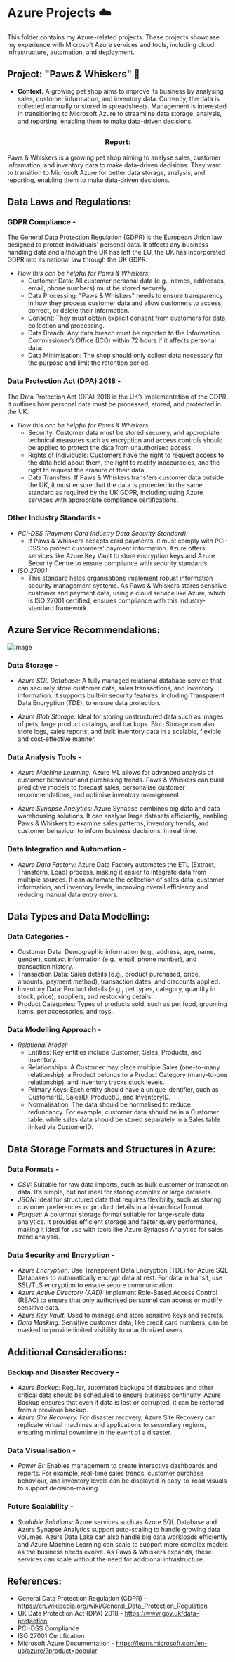 # Azure Projects ☁️ 


This folder contains my Azure-related projects. These projects showcase my experience with Microsoft Azure services and tools, including cloud infrastructure, automation, and deployment.

## **Project: "Paws & Whiskers" 🐾**   
- **Context:** A growing pet shop aims to improve its business by analysing sales, customer information, and inventory data. Currently, the data is collected manually or stored in spreadsheets. Management is interested in transitioning to Microsoft Azure to streamline data storage, analysis, and reporting, enabling them to make data-driven decisions.  


## <h3 align="center">Report:</h3>
  
Paws & Whiskers is a growing pet shop aiming to analyse sales, customer information, and inventory data to make data-driven decisions. They want to transition to Microsoft Azure for better data storage, analysis, and reporting, enabling them to make data-driven decisions.  



## Data Laws and Regulations:

### GDPR Compliance -
The General Data Protection Regulation (GDPR) is the European Union law designed to protect individuals' personal data. It affects any business handling data and although the UK has left the EU, the UK has incorporated GDPR into its national law through the UK GDPR.

- *How this can be helpful for Paws & Whiskers:*   
   - Customer Data: All customer personal data (e.g., names, addresses, email, phone numbers) must be stored securely.
   - Data Processing: "Paws & Whiskers" needs to ensure transparency in how they process customer data and allow customers to access, correct, or delete their information.
   - Consent: They must obtain explicit consent from customers for data collection and processing.
   - Data Breach: Any data breach must be reported to the Information Commissioner’s Office (ICO) within 72 hours if it affects personal data.
   - Data Minimisation: The shop should only collect data necessary for the purpose and limit the retention period.

### Data Protection Act (DPA) 2018 -
The Data Protection Act (DPA) 2018 is the UK’s implementation of the GDPR. It outlines how personal data must be processed, stored, and protected in the UK.  

- *How this can be helpful for Paws & Whiskers:*
   - Security: Customer data must be stored securely, and appropriate technical measures such as encryption and access controls should be applied to protect the data from unauthorised access.
   - Rights of Individuals: Customers have the right to request access to the data held about them, the right to rectify inaccuracies, and the right to request the erasure of their data.
   - Data Transfers: If Paws & Whiskers transfers customer data outside the UK, it must ensure that the data is protected to the same standard as required by the UK GDPR, including using Azure services with appropriate compliance certifications.

### Other Industry Standards - 
- *PCI-DSS (Payment Card Industry Data Security Standard):*
   - If Paws & Whiskers accepts card payments, it must comply with PCI-DSS to protect customers' payment information. Azure offers services like Azure Key Vault to store encryption keys and Azure Security Centre to ensure compliance with security standards.
- *ISO 27001:*
   - This standard helps organisations implement robust information security management systems. As Paws & Whiskers stores sensitive customer and payment data, using a cloud service like Azure, which is ISO 27001 certified, ensures compliance with this industry-standard framework.  



## Azure Service Recommendations: 
 
![image](https://github.com/user-attachments/assets/63e50c5f-24bf-45e5-a9cf-50602a8db5e9)

### Data Storage - 
- *Azure SQL Database:*
A fully managed relational database service that can securely store customer data, sales transactions, and inventory information. It supports built-in security features, including Transparent Data Encryption (TDE), to ensure data protection.

- *Azure Blob Storage:*
Ideal for storing unstructured data such as images of pets, large product catalogs, and backups. Blob Storage can also store logs, sales reports, and bulk inventory data in a scalable, flexible and cost-effective manner.

### Data Analysis Tools - 
- *Azure Machine Learning:*
Azure ML allows for advanced analysis of customer behaviour and purchasing trends. Paws & Whiskers can build predictive models to forecast sales, personalise customer recommendations, and optimise inventory management.

- *Azure Synapse Analytics:*
Azure Synapse combines big data and data warehousing solutions. It can analyse large datasets efficiently, enabling Paws & Whiskers to examine sales patterns, inventory trends, and customer behaviour to inform business decisions, in real time.

### Data Integration and Automation - 
- *Azure Data Factory:*
Azure Data Factory automates the ETL (Extract, Transform, Load) process, making it easier to integrate data from multiple sources. It can automate the collection of sales data, customer information, and inventory levels, improving overall efficiency and reducing manual data entry errors.  



## Data Types and Data Modelling:

### Data Categories - 
- Customer Data: Demographic information (e.g., address, age, name, gender), contact information (e.g., email, phone number), and transaction history.
- Transaction Data: Sales details (e.g., product purchased, price, amounts, payment method), transaction dates, and discounts applied. 
- Inventory Data: Product details (e.g., pet types, category, quantity in stock, price), suppliers, and restocking details.
- Product Categories: Types of products sold, such as pet food, grooming items, pet accessories, and toys.

### Data Modelling Approach - 
- *Relational Model:*
   - Entities: Key entities include Customer, Sales, Products, and Inventory.
   - Relationships: A Customer may place multiple Sales (one-to-many relationship), a Product belongs to a Product Category (many-to-one relationship), and Inventory tracks stock levels.
   - Primary Keys: Each entity should have a unique identifier, such as CustomerID, SalesID, ProductID, and InventoryID.
   - Normalisation: The data should be normalised to reduce redundancy. For example, customer data should be in a Customer table, while sales data should be stored separately in a Sales table linked via CustomerID.  



## Data Storage Formats and Structures in Azure:

### Data Formats - 
- *CSV:* Suitable for raw data imports, such as bulk customer or transaction data. It’s simple, but not ideal for storing complex or large datasets.
- *JSON:* Ideal for structured data that requires flexibility, such as storing customer preferences or product details in a hierarchical format.
- *Parquet:* A columnar storage format suitable for large-scale data analytics. It provides efficient storage and faster query performance, making it ideal for use with tools like Azure Synapse Analytics for sales trend analysis.

### Data Security and Encryption - 
- *Azure Encryption:* Use Transparent Data Encryption (TDE) for Azure SQL Databases to automatically encrypt data at rest. For data in transit, use SSL/TLS encryption to ensure secure communication.
- *Azure Active Directory (AAD):* Implement Role-Based Access Control (RBAC) to ensure that only authorised personnel can access or modify sensitive data.
- *Azure Key Vault:* Used to manage and store sensitive keys and secrets.
- *Data Masking:* Sensitive customer data, like credit card numbers, can be masked to provide limited visibility to unauthorized users.



## Additional Considerations:

### Backup and Disaster Recovery - 
- *Azure Backup:* Regular, automated backups of databases and other critical data should be scheduled to ensure business continuity. Azure Backup ensures that even if data is lost or corrupted, it can be restored from a previous backup.
-	*Azure Site Recovery:* For disaster recovery, Azure Site Recovery can replicate virtual machines and applications to secondary regions, ensuring minimal downtime in the event of a disaster.

### Data Visualisation - 
- *Power BI:*
Enables management to create interactive dashboards and reports. For example, real-time sales trends, customer purchase behaviour, and inventory levels can be displayed in easy-to-read visuals to support decision-making.

### Future Scalability - 
- *Scalable Solutions:* Azure services such as Azure SQL Database and Azure Synapse Analytics support auto-scaling to handle growing data volumes. Azure Data Lake can also handle big data workloads efficiently and Azure Machine Learning can scale to support more complex models as the business needs evolve. As Paws & Whiskers expands, these services can scale without the need for additional infrastructure.   



## References:
- General Data Protection Regulation (GDPR) - https://en.wikipedia.org/wiki/General_Data_Protection_Regulation
- UK Data Protection Act (DPA) 2018 - https://www.gov.uk/data-protection
- PCI-DSS Compliance
- ISO 27001 Certification
- Microsoft Azure Documentation - https://learn.microsoft.com/en-us/azure/?product=popular

